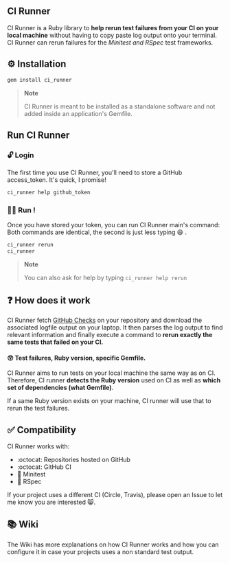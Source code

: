 ## CI Runner

CI Runner is a Ruby library to **help rerun test failures from your CI on your local machine** without having to copy paste log output onto your terminal.
CI Runner can rerun failures for the _Minitest and RSpec_ test frameworks.

## :gear: Installation

```sh
gem install ci_runner
```

> **Note**
>
> CI Runner is meant to be installed as a standalone software and not added inside an application's Gemfile.

## Run CI Runner

### :unlock: Login

The first time you use CI Runner, you'll need to store a GitHub access_token. It's quick, I promise!

```sh
ci_runner help github_token
```

### :running_man: Run !

Once you have stored your token, you can run CI Runner main's command:
Both commands are identical, the second is just less typing 😄 .

```sh
ci_runner rerun
ci_runner
```

> **Note**
>
> You can also ask for help by typing `ci_runner help rerun`

## :question: How does it work

CI Runner fetch [GitHub Checks](https://docs.github.com/en/pull-requests/collaborating-with-pull-requests/collaborating-on-repositories-with-code-quality-features/about-status-checks) on your repository and download the associated logfile output on your laptop.
It then parses the log output to find relevant information and finally execute a command to **rerun exactly the same tests that failed
on your CI.**

#### :astonished: Test failures, Ruby version, specific Gemfile.

CI Runner aims to run tests on your local machine the same way as on CI. Therefore, CI runner **detects the Ruby version** used
on CI as well as **which set of dependencies (what Gemfile)**.

If a same Ruby version exists on your machine, CI runner will use that to rerun the test failures.

## :white_check_mark: Compatibility

CI Runner works with:

- :octocat: Repositories hosted on GitHub
- :octocat: GitHub CI
- :test_tube: Minitest
- :test_tube: RSpec

If your project uses a different CI (Circle, Travis), please open an Issue to let me know you are interested 😸.

## :books: Wiki

The Wiki has more explanations on how CI Runner works and how you can configure it in case your projects uses
a non standard test output.
